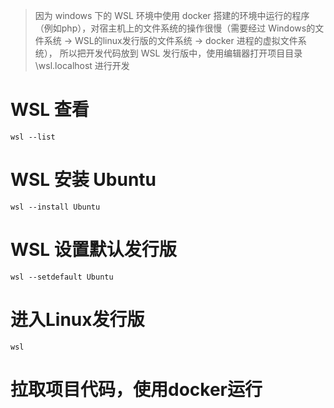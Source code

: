 
> 因为 windows 下的 WSL 环境中使用 docker 搭建的环境中运行的程序（例如php），对宿主机上的文件系统的操作很慢（需要经过 Windows的文件系统 -> WSL的linux发行版的文件系统 -> docker 进程的虚拟文件系统），
所以把开发代码放到 WSL 发行版中，使用编辑器打开项目目录 \\wsl.localhost 进行开发

# WSL 查看
```
wsl --list
```

# WSL 安装 Ubuntu
```
wsl --install Ubuntu
```

# WSL 设置默认发行版
```
wsl --setdefault Ubuntu
```

# 进入Linux发行版
```
wsl
```

# 拉取项目代码，使用docker运行